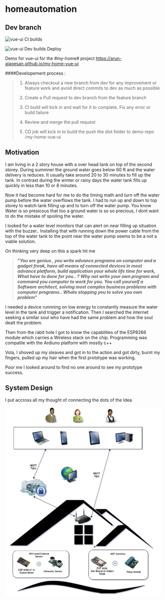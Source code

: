 # homeautomation

## Dev branch
![vue-ui CI builds](https://github.com/arun-alagesan/homeautomation/workflows/CI%20builds/badge.svg?branch=dev&event=push)

![vue-ui Dev builds Deploy](https://github.com/arun-alagesan/homeautomation/workflows/vue-ui%20Dev%20builds%20Deploy/badge.svg?branch=dev&event=push)

Demo for vue-ui for the #my-home# project
https://arun-alagesan.github.io/my-home-vue-ui


####Developement process :

>1. Always checkout a new branch from dev for any improvement or feature work and avoid direct commits to dev as much as possible
>
>2. Create a Pull request to dev branch from the feature branch
>
>3. CI build will kick in and wait for it to complete. Fix any error or build failure 
>
>4. Review and merge the pull request
>
>5. CD job will kick in to build the push the dist folder to demo repo /my-home-vue-ui


## Motivation 
I am living in a 2 story house with a over head tank on top of the second storey. During summner the ground water goes below 60 ft and the water delivery is reduces. It usually take around 20 to 30 minutes to fill up the tank. In contrast during the winter or rainy days the water tank fills up quickly in less than 10 or 8 minutes.   

Now it had become hard for me to do the timing math and turn off the water pump before the water overflows the tank. I had to run up and down to top storey to watch tank filling up and to turn off the water pump. You know Water is so presicous that too a ground water is so so precious, I dont want to do the mistake of spoiling the water.

I looked for a water level monitors that can alert on near filling up situation with the buzzer.. Installing that with running down the power cable from the top of the water tank to the point near the water pump seems to be a not a viable solution.

On thinking very deep on this a spark hit me

>**"_You are genius , you write advance programs on computer and a gadget freak, have all means of connected devices in most advance platform, build application your whole life time for work, What have to done for you.. ? Why not write your own program and command you computer to work for you. You call yourself a Software architect, solving most complex business problems with computer programs.. Whats stopping you to solve you own problem_"**

I needed a device runnning on low energy to constantly measure the water level in the tank and trigger a notification.
Then I searched the internet seeking a similar soul who have had the same problem and how the soul dealt the problem.

Then from the rabit hole I got to know the capablities of the ESP8266 module which carries a Wireless stack on the chip. Programming was compatile with the Ardiuno platform with mostly c++ 

Vola, I shoved up my sleaves and got in to the action and got dirty, burnt my fingers, pulled up my hair when the first prototype was working.

Poor me I looked around to find no one around to see my prototype success.


## System Design

I put accross all my thought of connecting the dots of the Idea

![System Design](https://raw.githubusercontent.com/arun-alagesan/homeautomation/master/docs/resources/Sytem%20Design.png)




  
  

